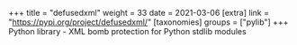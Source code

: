 +++
title = "defusedxml"
weight = 33
date = 2021-03-06
[extra]
link = "https://pypi.org/project/defusedxml/"
[taxonomies]
groups = ["pylib"]
+++
Python library - XML bomb protection for Python stdlib modules

